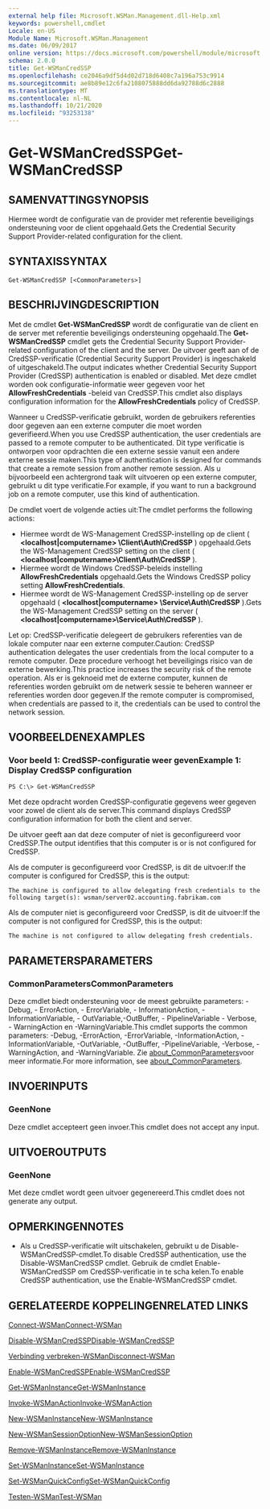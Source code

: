 ```yaml
---
external help file: Microsoft.WSMan.Management.dll-Help.xml
keywords: powershell,cmdlet
Locale: en-US
Module Name: Microsoft.WSMan.Management
ms.date: 06/09/2017
online version: https://docs.microsoft.com/powershell/module/microsoft.wsman.management/get-wsmancredssp?view=powershell-5.1&WT.mc_id=ps-gethelp
schema: 2.0.0
title: Get-WSManCredSSP
ms.openlocfilehash: ce2046a9df5d4d02d718d6408c7a196a753c9914
ms.sourcegitcommit: ae8b89e12c6fa2108075888dd6da92788d6c2888
ms.translationtype: MT
ms.contentlocale: nl-NL
ms.lasthandoff: 10/21/2020
ms.locfileid: "93253138"
---
```

# <span data-ttu-id="548dd-103">Get-WSManCredSSP</span><span class="sxs-lookup"><span data-stu-id="548dd-103">Get-WSManCredSSP</span></span>

## <span data-ttu-id="548dd-104">SAMENVATTING</span><span class="sxs-lookup"><span data-stu-id="548dd-104">SYNOPSIS</span></span>
<span data-ttu-id="548dd-105">Hiermee wordt de configuratie van de provider met referentie beveiligings ondersteuning voor de client opgehaald.</span><span class="sxs-lookup"><span data-stu-id="548dd-105">Gets the Credential Security Support Provider-related configuration for the client.</span></span>

## <span data-ttu-id="548dd-106">SYNTAXIS</span><span class="sxs-lookup"><span data-stu-id="548dd-106">SYNTAX</span></span>

```
Get-WSManCredSSP [<CommonParameters>]
```

## <span data-ttu-id="548dd-107">BESCHRIJVING</span><span class="sxs-lookup"><span data-stu-id="548dd-107">DESCRIPTION</span></span>
<span data-ttu-id="548dd-108">Met de cmdlet **Get-WSManCredSSP** wordt de configuratie van de client en de server met referentie beveiligings ondersteuning opgehaald.</span><span class="sxs-lookup"><span data-stu-id="548dd-108">The **Get-WSManCredSSP** cmdlet gets the Credential Security Support Provider-related configuration of the client and the server.</span></span>
<span data-ttu-id="548dd-109">De uitvoer geeft aan of de CredSSP-verificatie (Credential Security Support Provider) is ingeschakeld of uitgeschakeld.</span><span class="sxs-lookup"><span data-stu-id="548dd-109">The output indicates whether Credential Security Support Provider (CredSSP) authentication is enabled or disabled.</span></span>
<span data-ttu-id="548dd-110">Met deze cmdlet worden ook configuratie-informatie weer gegeven voor het **AllowFreshCredentials** -beleid van CredSSP.</span><span class="sxs-lookup"><span data-stu-id="548dd-110">This cmdlet also displays configuration information for the **AllowFreshCredentials** policy of CredSSP.</span></span>

<span data-ttu-id="548dd-111">Wanneer u CredSSP-verificatie gebruikt, worden de gebruikers referenties door gegeven aan een externe computer die moet worden geverifieerd.</span><span class="sxs-lookup"><span data-stu-id="548dd-111">When you use CredSSP authentication, the user credentials are passed to a remote computer to be authenticated.</span></span>
<span data-ttu-id="548dd-112">Dit type verificatie is ontworpen voor opdrachten die een externe sessie vanuit een andere externe sessie maken.</span><span class="sxs-lookup"><span data-stu-id="548dd-112">This type of authentication is designed for commands that create a remote session from another remote session.</span></span>
<span data-ttu-id="548dd-113">Als u bijvoorbeeld een achtergrond taak wilt uitvoeren op een externe computer, gebruikt u dit type verificatie.</span><span class="sxs-lookup"><span data-stu-id="548dd-113">For example, if you want to run a background job on a remote computer, use this kind of authentication.</span></span>

<span data-ttu-id="548dd-114">De cmdlet voert de volgende acties uit:</span><span class="sxs-lookup"><span data-stu-id="548dd-114">The cmdlet performs the following actions:</span></span>

- <span data-ttu-id="548dd-115">Hiermee wordt de WS-Management CredSSP-instelling op de client ( **\<localhost|computername\> \Client\Auth\CredSSP** ) opgehaald.</span><span class="sxs-lookup"><span data-stu-id="548dd-115">Gets the WS-Management CredSSP setting on the client ( **\<localhost|computername\>\Client\Auth\CredSSP** ).</span></span>
- <span data-ttu-id="548dd-116">Hiermee wordt de Windows CredSSP-beleids instelling **AllowFreshCredentials** opgehaald.</span><span class="sxs-lookup"><span data-stu-id="548dd-116">Gets the Windows CredSSP policy setting **AllowFreshCredentials**.</span></span>
- <span data-ttu-id="548dd-117">Hiermee wordt de WS-Management CredSSP-instelling op de server opgehaald ( **\<localhost|computername\> \Service\Auth\CredSSP** ).</span><span class="sxs-lookup"><span data-stu-id="548dd-117">Gets the WS-Management CredSSP setting on the server ( **\<localhost|computername\>\Service\Auth\CredSSP** ).</span></span>

<span data-ttu-id="548dd-118">Let op: CredSSP-verificatie delegeert de gebruikers referenties van de lokale computer naar een externe computer.</span><span class="sxs-lookup"><span data-stu-id="548dd-118">Caution: CredSSP authentication delegates the user credentials from the local computer to a remote computer.</span></span>
<span data-ttu-id="548dd-119">Deze procedure verhoogt het beveiligings risico van de externe bewerking.</span><span class="sxs-lookup"><span data-stu-id="548dd-119">This practice increases the security risk of the remote operation.</span></span>
<span data-ttu-id="548dd-120">Als er is geknoeid met de externe computer, kunnen de referenties worden gebruikt om de netwerk sessie te beheren wanneer er referenties worden door gegeven.</span><span class="sxs-lookup"><span data-stu-id="548dd-120">If the remote computer is compromised, when credentials are passed to it, the credentials can be used to control the network session.</span></span>

## <span data-ttu-id="548dd-121">VOORBEELDEN</span><span class="sxs-lookup"><span data-stu-id="548dd-121">EXAMPLES</span></span>

### <span data-ttu-id="548dd-122">Voor beeld 1: CredSSP-configuratie weer geven</span><span class="sxs-lookup"><span data-stu-id="548dd-122">Example 1: Display CredSSP configuration</span></span>

```
PS C:\> Get-WSManCredSSP
```

<span data-ttu-id="548dd-123">Met deze opdracht worden CredSSP-configuratie gegevens weer gegeven voor zowel de client als de server.</span><span class="sxs-lookup"><span data-stu-id="548dd-123">This command displays CredSSP configuration information for both the client and server.</span></span>

<span data-ttu-id="548dd-124">De uitvoer geeft aan dat deze computer of niet is geconfigureerd voor CredSSP.</span><span class="sxs-lookup"><span data-stu-id="548dd-124">The output identifies that this computer is or is not configured for CredSSP.</span></span>

<span data-ttu-id="548dd-125">Als de computer is geconfigureerd voor CredSSP, is dit de uitvoer:</span><span class="sxs-lookup"><span data-stu-id="548dd-125">If the computer is configured for CredSSP, this is the output:</span></span>

`The machine is configured to allow delegating fresh credentials to the following target(s): wsman/server02.accounting.fabrikam.com`

<span data-ttu-id="548dd-126">Als de computer niet is geconfigureerd voor CredSSP, is dit de uitvoer:</span><span class="sxs-lookup"><span data-stu-id="548dd-126">If the computer is not configured for CredSSP, this is the output:</span></span>

`The machine is not configured to allow delegating fresh credentials.`

## <span data-ttu-id="548dd-127">PARAMETERS</span><span class="sxs-lookup"><span data-stu-id="548dd-127">PARAMETERS</span></span>

### <span data-ttu-id="548dd-128">CommonParameters</span><span class="sxs-lookup"><span data-stu-id="548dd-128">CommonParameters</span></span>
<span data-ttu-id="548dd-129">Deze cmdlet biedt ondersteuning voor de meest gebruikte parameters: -Debug, - ErrorAction, - ErrorVariable, - InformationAction, -InformationVariable, - OutVariable,-OutBuffer, - PipelineVariable - Verbose, - WarningAction en -WarningVariable.</span><span class="sxs-lookup"><span data-stu-id="548dd-129">This cmdlet supports the common parameters: -Debug, -ErrorAction, -ErrorVariable, -InformationAction, -InformationVariable, -OutVariable, -OutBuffer, -PipelineVariable, -Verbose, -WarningAction, and -WarningVariable.</span></span> <span data-ttu-id="548dd-130">Zie [about_CommonParameters](https://go.microsoft.com/fwlink/?LinkID=113216)voor meer informatie.</span><span class="sxs-lookup"><span data-stu-id="548dd-130">For more information, see [about_CommonParameters](https://go.microsoft.com/fwlink/?LinkID=113216).</span></span>

## <span data-ttu-id="548dd-131">INVOER</span><span class="sxs-lookup"><span data-stu-id="548dd-131">INPUTS</span></span>

### <span data-ttu-id="548dd-132">Geen</span><span class="sxs-lookup"><span data-stu-id="548dd-132">None</span></span>
<span data-ttu-id="548dd-133">Deze cmdlet accepteert geen invoer.</span><span class="sxs-lookup"><span data-stu-id="548dd-133">This cmdlet does not accept any input.</span></span>

## <span data-ttu-id="548dd-134">UITVOER</span><span class="sxs-lookup"><span data-stu-id="548dd-134">OUTPUTS</span></span>

### <span data-ttu-id="548dd-135">Geen</span><span class="sxs-lookup"><span data-stu-id="548dd-135">None</span></span>
<span data-ttu-id="548dd-136">Met deze cmdlet wordt geen uitvoer gegenereerd.</span><span class="sxs-lookup"><span data-stu-id="548dd-136">This cmdlet does not generate any output.</span></span>

## <span data-ttu-id="548dd-137">OPMERKINGEN</span><span class="sxs-lookup"><span data-stu-id="548dd-137">NOTES</span></span>

* <span data-ttu-id="548dd-138">Als u CredSSP-verificatie wilt uitschakelen, gebruikt u de Disable-WSManCredSSP-cmdlet.</span><span class="sxs-lookup"><span data-stu-id="548dd-138">To disable CredSSP authentication, use the Disable-WSManCredSSP cmdlet.</span></span> <span data-ttu-id="548dd-139">Gebruik de cmdlet Enable-WSManCredSSP om CredSSP-verificatie in te scha kelen.</span><span class="sxs-lookup"><span data-stu-id="548dd-139">To enable CredSSP authentication, use the Enable-WSManCredSSP cmdlet.</span></span>

## <span data-ttu-id="548dd-140">GERELATEERDE KOPPELINGEN</span><span class="sxs-lookup"><span data-stu-id="548dd-140">RELATED LINKS</span></span>

[<span data-ttu-id="548dd-141">Connect-WSMan</span><span class="sxs-lookup"><span data-stu-id="548dd-141">Connect-WSMan</span></span>](Connect-WSMan.md)

[<span data-ttu-id="548dd-142">Disable-WSManCredSSP</span><span class="sxs-lookup"><span data-stu-id="548dd-142">Disable-WSManCredSSP</span></span>](Disable-WSManCredSSP.md)

[<span data-ttu-id="548dd-143">Verbinding verbreken-WSMan</span><span class="sxs-lookup"><span data-stu-id="548dd-143">Disconnect-WSMan</span></span>](Disconnect-WSMan.md)

[<span data-ttu-id="548dd-144">Enable-WSManCredSSP</span><span class="sxs-lookup"><span data-stu-id="548dd-144">Enable-WSManCredSSP</span></span>](Enable-WSManCredSSP.md)

[<span data-ttu-id="548dd-145">Get-WSManInstance</span><span class="sxs-lookup"><span data-stu-id="548dd-145">Get-WSManInstance</span></span>](Get-WSManInstance.md)

[<span data-ttu-id="548dd-146">Invoke-WSManAction</span><span class="sxs-lookup"><span data-stu-id="548dd-146">Invoke-WSManAction</span></span>](Invoke-WSManAction.md)

[<span data-ttu-id="548dd-147">New-WSManInstance</span><span class="sxs-lookup"><span data-stu-id="548dd-147">New-WSManInstance</span></span>](New-WSManInstance.md)

[<span data-ttu-id="548dd-148">New-WSManSessionOption</span><span class="sxs-lookup"><span data-stu-id="548dd-148">New-WSManSessionOption</span></span>](New-WSManSessionOption.md)

[<span data-ttu-id="548dd-149">Remove-WSManInstance</span><span class="sxs-lookup"><span data-stu-id="548dd-149">Remove-WSManInstance</span></span>](Remove-WSManInstance.md)

[<span data-ttu-id="548dd-150">Set-WSManInstance</span><span class="sxs-lookup"><span data-stu-id="548dd-150">Set-WSManInstance</span></span>](Set-WSManInstance.md)

[<span data-ttu-id="548dd-151">Set-WSManQuickConfig</span><span class="sxs-lookup"><span data-stu-id="548dd-151">Set-WSManQuickConfig</span></span>](Set-WSManQuickConfig.md)

[<span data-ttu-id="548dd-152">Testen-WSMan</span><span class="sxs-lookup"><span data-stu-id="548dd-152">Test-WSMan</span></span>](Test-WSMan.md)
